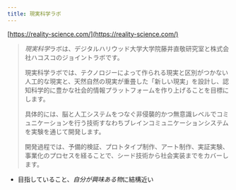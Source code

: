 ```yaml
---
title: 現実科学ラボ
---
```


[https://reality-science.com/](https://reality-science.com/)

 > 
 > *現実科学*ラボは、デジタルハリウッド大学大学院藤井直敬研究室と株式会社ハコスコのジョイントラボです。
 > 
 > 現実科学ラボでは、テクノロジーによって作られる現実と区別がつかない人工的な現実と、天然自然の現実が重畳した「新しい現実」を設計し、認知科学的に豊かな社会的情報プラットフォームを作り上げることを目標にします。
 > 
 > 具体的には、脳と人工システムをつなぐ非侵襲的かつ無意識レベルでコミュニケーションを行う技術すなわちブレインコミュニケーションシステムを実験を通じて開発します。
 > 
 > 開発過程では、予備的検証、プロトタイプ制作、アート制作、実証実験、事業化のプロセスを経ることで、シード技術から社会実装までをカバーします。

* 目指していること、*自分が興味ある物*に結構近い
